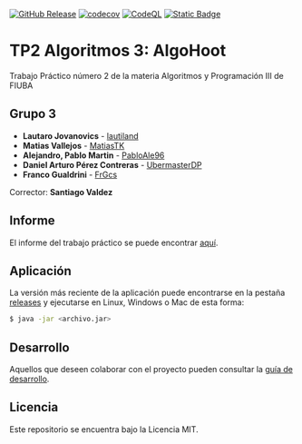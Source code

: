 [![GitHub Release](https://img.shields.io/github/v/release/lautiland/TP2-ALGO3-ALGOHOOT?include_prereleases)](https://github.com/lautiland/TP2-ALGO3-ALGOHOOT/releases/latest)
[![codecov](https://codecov.io/github/lautiland/TP2-ALGO3-ALGOHOOT/graph/badge.svg?token=0CU3I0Z2XW)](https://codecov.io/github/lautiland/TP2-ALGO3-ALGOHOOT)
[![CodeQL](https://github.com/lautiland/TP2-ALGO3-ALGOHOOT/actions/workflows/codeql.yml/badge.svg)](https://github.com/lautiland/TP2-ALGO3-ALGOHOOT/actions/workflows/codeql.yml)
[![Static Badge](https://img.shields.io/badge/Github-proyecto_base-00007a?logo=github)](https://github.com/fiuba/algo3_proyecto_base_tp2)

# TP2 Algoritmos 3: AlgoHoot 

Trabajo Práctico número 2 de la materia Algoritmos y Programación III de FIUBA

## Grupo 3

* **Lautaro Jovanovics** - [lautiland](https://github.com/lautiland)
* **Matias Vallejos** - [MatiasTK](https://github.com/MatiasTK)
* **Alejandro, Pablo Martin** - [PabloAle96](https://github.com/Pabloale96)
* **Daniel Arturo Pérez Contreras** - [UbermasterDP](https://github.com/UbermasterDP)
* **Franco Gualdrini** - [FrGcs](https://github.com/FrGcs)

Corrector: **Santiago Valdez**
## Informe 
El informe del trabajo práctico se puede encontrar [aquí](https://www.overleaf.com/read/hvphqgvmhdpk#1487ae).
## Aplicación

La versión más reciente de la aplicación puede encontrarse en la pestaña [releases](https://github.com/lautiland/TP2-ALGO3-ALGOHOOT/releases) y ejecutarse en Linux, Windows o Mac de esta forma:

```bash
$ java -jar <archivo.jar>
```

## Desarrollo

Aquellos que deseen colaborar con el proyecto pueden consultar la [guía de desarrollo](./docs/Desarrollo.md).

## Licencia

Este repositorio se encuentra bajo la Licencia MIT.
